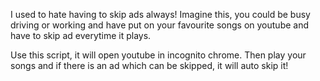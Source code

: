 I used to hate having to skip ads always!
Imagine this, you could be busy driving or working and have put on your favourite songs on youtube and have to skip ad everytime it plays.

Use this script, it will open youtube in incognito chrome. Then play your songs and if there is an ad which can be skipped, it will auto skip it!

